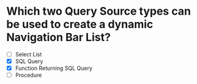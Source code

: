 # Which two Query Source types can be used to create a dynamic Navigation Bar List?

- [ ] Select List
- [x] SQL Query
- [x] Function Returning SQL Query
- [ ] Procedure